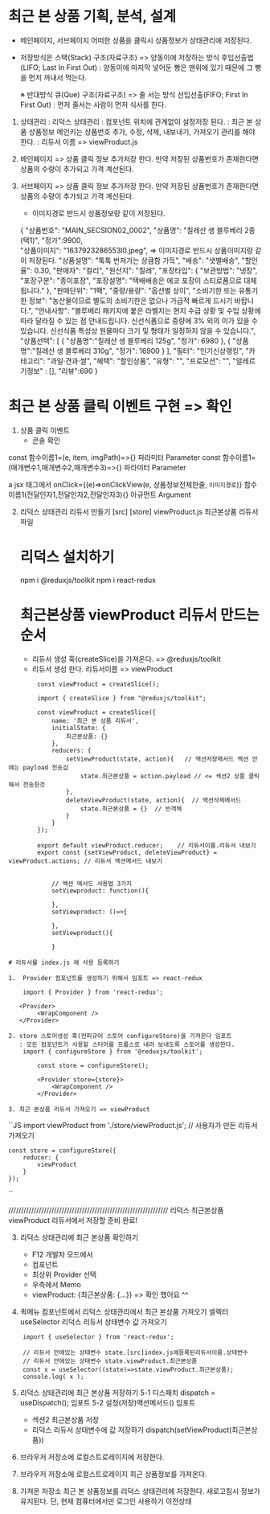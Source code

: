 # 최근 본 상품 기획, 분석, 설계
  - 메인페이지, 서브페이지 어떠한 상품을 클릭시
    상품정보가 상태관리에 저장된다.
    
  - 저장방식은 스택(Stack) 구조(자료구조) 
    => 양동이에 저장하는 방식 후입선출법(LIFO; Last In First Out)
    :  양동이에 마지막 넣어둔 빵은 맨위에 있기 때문에 그 빵을 먼저 꺼내서 먹는다.

    ※ 반대방식 큐(Que) 구조(자료구조) 
    => 줄 서는 방식  선입선출(FIFO; First In First Out)
    :  먼저 줄서는 사람이 먼저 식사를 한다.

1. 상태관리 : 리덕스 상태관리
   : 컴포넌트 위치에 관계없이  설정저장 된다.
   : 최근 본 상품 상품정보 메인키는 상품번호 추가, 수정, 삭제, 내보내기, 가져오기  관리를 해야한다.
   : 리듀서 이름 => viewProduct.js

2. 메인페이지 => 상품 클릭 정보 추가저장 한다. 만약 저장된 상품번호가 존재한다면 상품의 수량이 
   추가되고 가격 계산된다.

3. 서브페이지 => 상품 클릭 정보 추가저장 한다. 만약 저장된 상품번호가 존재한다면 상품의 수량이 
   추가되고 가격 계산된다.

   + 이미지경로 반드시 상품정보랑 같이 저장된다.
    
    {
        "상품번호": "MAIN_SECSION02_0002", 
        "상품명": "칠레산 생 블루베리 2종 (택1)", "정가":9900,  
        "상품이미지": "1637923286553l0.jpeg", => 이미지경로 반드시 상품이미지랑 같이 저장된다.
        "상품설명": "톡톡 번져가는 상큼함 가득", 
        "배송": "샛별배송", 
        "할인율": 0.30,
        "판매자": "컬리", 
        "원산지": "칠레", 
        "포장타입": {
            "보관방법": "냉장",
            "포장구분": "종이포장",
            "포장설명": "택배배송은 에코 포장이 스티로폼으로 대체됩니다."
        }, 
        "판매단위": "1팩", 
        "중량/용량": "옵션별 상이",
        "소비기한 또는 유통기한 정보": "농산물이므로 별도의 소비기한은 없으나 가급적 빠르게 드시기 바랍니다.",
        "안내사항": "블루베리 패키지에 붙은 라벨지는 현지 수급 상황 및 수입 상황에 따라 달라질 수 있는 점 안내드립니다. 신선식품으로 중량에 3% 외의 이가 있을 수 있습니다. 신선식품 특성상 원물마다 크기 및 형태가 일정하지 않을 수 있습니다.",
        "상품선택": [
            {
                "상품명":"칠레산 생 블루베리 125g", 
                "정가": 6980
            },
            {
                "상품명":"칠레산 생 블루베리 310g", 
                "정가": 16900
            }
        ],
        "필터": "인기신상랭킹",
        "카테고리": "과일·견과·쌀",
        "혜택": "할인상품", 
        "유형": "", 
        "프로모션": "", 
        "알레르기정보" : [], 
        "리뷰":690
    }


# 최근 본 상품 클릭 이벤트 구현 => 확인
1. 상품 클릭 이벤트
   - 콘솔 확인

  const 함수이름1=(e, item, imgPath)=>{} 파라미터 Parameter 
  const 함수이름1=(매개변수1,매개변수2,매개변수3)=>{} 파라미터 Parameter 

  a jsx  태그에서 onClick={(e)=>onClickView(e, 상품정보전체한줄, `이미지경로`)}
  함수이름1(전달인자1,전달인자2,전달인자3){}  아규먼트 Argument

2. 리덕스 상태관리 리듀서 만들기
   [src] 
        [store] 
              viewProduct.js  최근본상품 리듀서 파일

    
    
    # 리덕스 설치하기
    npm i @reduxjs/toolkit
    npm i react-redux


    # 최근본상품  viewProduct  리듀서 만드는 순서
    
      - 리듀서 생성 훅(createSlice)을 가져온다.  => @reduxjs/toolkit
      - 리듀서 생성 한다. 리듀서이름 => viewProduct
```JS
        const viewProduct = createSlice();
```
```JS
        import { createSlice } from "@reduxjs/toolkit";

        const viewProduct = createSlice({
            name: '최근 본 상품 리듀서',
            initialState: {
                최근본상품: {}
            },
            reducers: {
                setViewProduct(state, action){   // 액션저장메서드 액션 안에는 payload 전송값
                    state.최근본상품 = action.payload // <= 섹션2 상품 클릭해서 전송한것
                },
                deleteViewProduct(state, action){  // 액션삭제메서드
                    state.최근본상품 = {}  // 빈객체
                }
            }
        });

        export default viewProduct.reducer;    // 리듀서이름.리듀서 내보기
        export const {setViewProduct, deleteViewProduct} = viewProduct.actions; // 리듀서 액션메서드 내보기


            // 액션 메서드 사용법 3가지
            setViewproduct: function(){

            },
            setViewproduct: ()=>{

            },
            setViewproduct(){

            }
```
    # 리듀서를 index.js 에 사용 등록하기    

    1.  Provider 컴포넌트를 생성하기 위해서 임포트 => react-redux
        
        import { Provider } from 'react-redux';

       <Provider>
            <WrapComponent />
       </Provider>

    2. store 스토어생성 훅(컨피규어 스토어 configureStore)을 가져온다 임포트
       : 모든 컴포넌트가 사용할 스터어를 프롭스로 내려 보내도록 스토어를 생성한다.
        import { configureStore } from '@reduxjs/toolkit';
```JS
        const store = configureStore();

        <Provider store={store}>
            <WrapComponent />
        </Provider>

```
    3. 최근 본상품 리듀서 가져오기 => viewProduct
``JS
    import viewProduct from './store/viewProduct.js';  // 사용자가 만든 리듀서 가져오기

    const store = configureStore({
        reducer: {
            viewProduct
        }
    });

``

///////////////////////////////////////////////////////////////
리덕스  최근본상품  viewProduct 리듀서에서 저장할 준비 완료!

3. 리덕스 상태관리에 최근 본상품 확인하기
   - F12 개발자 모드에서 
   - 컴포넌트
   - 최상위 Provider 선택
   - 우측에서 Memo
   - viewProduct: {최근본상품: {…}}  => 확인 했어요 ^^


4. 퀵메뉴 컴포넌트에서 리덕스 상태관리에서 최근 본상품 가져오기
   셀렉터  useSelector
   리덕스 리듀서 상태변수 값 가져오기
   
```JS   
    import { useSelector } from 'react-redux';

    // 리듀서 안에있는 상태변수 state.[src]index.js에등록된리듀서이름.상태변수
    // 리듀서 안에있는 상태변수 state.viewProduct.최근본상품
    const x = useSelector((state)=>state.viewProduct.최근본상품);
    console.log( x ); 

```

5. 리덕스 상태관리에 최근 본상품 저장하기
   5-1 디스패치     dispatch = useDispatch();  임포트
   5-2 설정(저장)액션메서드()   임포트
   - 섹션2 최근본상품 저장
   - 리덕스 리듀서 상태변수에 값 저장하기
    dispatch(setViewProduct(최근본상품))









6. 브라우저 저장소에 로컬스트로레이지에 저장한다.

7. 브라우저 저장소에 로컬스트로레이지 최근 상품정보를 가져온다.

8. 가져온 저장소 최근 본 상품정보를 리덕스 상태관리에 저장한다.
   새로고침시 정보가 유지된다.
   단, 현재 컴퓨터에서만 로그인 사용하기 이전상태




